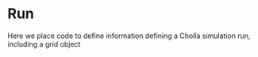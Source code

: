 # Run

Here we place code to define information defining a Cholla simulation run, including a grid object


